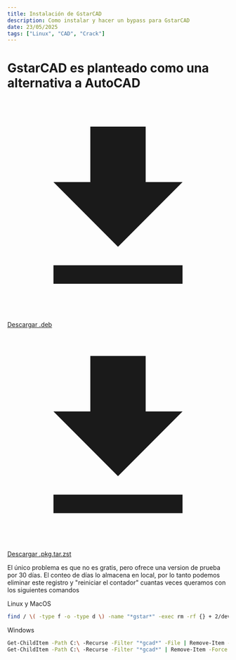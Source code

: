 ```yaml
---
title: Instalación de GstarCAD
description: Como instalar y hacer un bypass para GstarCAD
date: 23/05/2025
tags: ["Linux", "CAD", "Crack"]
---
```

<h1 class="text-xl mb-5">GstarCAD es planteado como una alternativa a AutoCAD</h1> 

<div class="flex place-content-around">
    <a 
        class="bg-[#6e0001] rounded-lg px-3 py-2 flex gap-x-2 items-center hover:bg-[#9e0001] hover:shadow-[0_0_20px_#f008]"
        href="https://drive.usercontent.google.com/download?id=1Fr6Iv6CST_aLB9GvP7zy08LyTyA2fzpO&export=download&authuser=0"
        target="_blank">
        <svg class="size-6" fill=currentColor xmlns="http://www.w3.org/2000/svg" viewBox="0 0 24 24"><path d="M5,20H19V18H5M19,9H15V3H9V9H5L12,16L19,9Z" /></svg>
        Descargar .deb</a>
    <a 
        class="bg-[#6e0001] rounded-lg px-3 py-2 flex gap-x-2 items-center hover:bg-[#9e0001] hover:shadow-[0_0_20px_#f008]"
        href="https://drive.usercontent.google.com/download?id=1vUUKY6_gTHFqG78Hnis_PlHtT173dd4g&export=download&authuser=0"
        target="_blank">
        <svg class="size-6" fill=currentColor xmlns="http://www.w3.org/2000/svg" viewBox="0 0 24 24"><path d="M5,20H19V18H5M19,9H15V3H9V9H5L12,16L19,9Z" /></svg>
        Descargar .pkg.tar.zst</a>
</div>

El único problema es que no es gratis, pero ofrece una version de prueba por 30 días.
El conteo de días lo almacena en local, por lo tanto podemos eliminar este registro y "reiniciar el contador" cuantas veces queramos con los siguientes comandos

Linux y MacOS
```bash
find / \( -type f -o -type d \) -name "*gstar*" -exec rm -rf {} + 2/dev/null
```

Windows
```bash
Get-ChildItem -Path C:\ -Recurse -Filter "*gcad*" -File | Remove-Item -Force
Get-ChildItem -Path C:\ -Recurse -Filter "*gcad*" | Remove-Item -Force -Recurse
```
